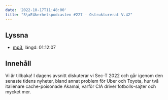 ```yaml
---
date: '2022-10-17T11:48:00'
title: "S\xE4kerhetspodcasten #227 - Ostrukturerat V.42"
---
```

## Lyssna
* [mp3](https://traffic.libsyn.com/secure/sakerhetspodcasten/2022-10-12_Sakerhetspodcasten.mp3?dest-id=117848), längd: 01:12:07

## Innehåll
Vi är tillbaka! I dagens avsnitt diskuterar vi Sec-T 2022 och går igenom den senaste
tidens nyheter, bland annat problem för Uber och Toyota, hur två italienare cache-poisonade
Akamai, varför CIA driver fotbolls-sajter och mycket mer.

